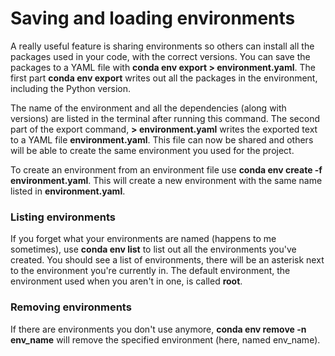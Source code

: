 # Saving and loading environments

A really useful feature is sharing environments so others can install all the packages used in your code, with the correct versions. You can save the packages to a YAML file with **conda env export > environment.yaml**. The first part **conda env export** writes out all the packages in the environment, including the Python version.

The name of the environment and all the dependencies (along with versions) are listed in the terminal after running this command. The second part of the export command, **> environment.yaml** writes the exported text to a YAML file **environment.yaml**. This file can now be shared and others will be able to create the same environment you used for the project.

To create an environment from an environment file use **conda env create -f environment.yaml**. This will create a new environment with the same name listed in **environment.yaml**.

### Listing environments

If you forget what your environments are named (happens to me sometimes), use **conda env list** to list out all the environments you've created. You should see a list of environments, there will be an asterisk next to the environment you're currently in. The default environment, the environment used when you aren't in one, is called **root**.

### Removing environments

If there are environments you don't use anymore, **conda env remove -n env_name** will remove the specified environment (here, named env_name).
